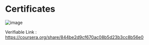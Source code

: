 # Certificates
![image](https://github.com/user-attachments/assets/9a159fa8-7458-4fe5-96c7-7c06feba1717)


Verifiable Link : https://coursera.org/share/844be2d9cf670ac08b5d23b3cc8b56e0
